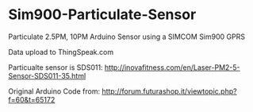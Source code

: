 # Sim900-Particulate-Sensor

Particulate 2.5PM, 10PM Arduino Sensor using a SIMCOM Sim900 GPRS 

Data upload to ThingSpeak.com

Particualte sensor is SDS011: http://inovafitness.com/en/Laser-PM2-5-Sensor-SDS011-35.html

Original Arduino Code from: http://forum.futurashop.it/viewtopic.php?f=60&t=65172
